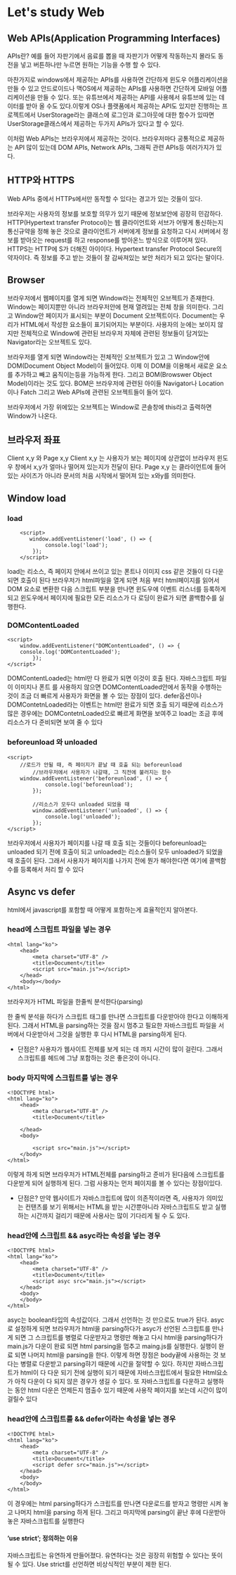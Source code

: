 Let's study Web
=============

Web APIs(Application Programming Interfaces)
-------------

APIs란?
예를 들어 자판기에서 음료를 뽑을 때 자판기가 어떻게 작동하는지 몰라도 동전을 넣고 버튼하나만 누르면 원하는 기능을 수행 할 수 있다. 

마찬가지로 windows에서 제공하는 APIs를 사용하면 간단하게 윈도우 어플리케이션을 만들 수 있고 안드로이드나 맥OS에서 제공하는 APIs를 사용하면 간단하게 모바일 어플리케이션을 만들 수 있다. 또는 유튜브에서 제공하는 API를 사용헤서 유튜브에 있는 데이터를 받아 올 수도 있다.이렇게 OS나 플랫품에서 제공하는 API도 있지만 진행하는 프로젝트에서 UserStorage라는 클래스에 로그인과 로그아웃에 대한 함수가 있따면 UserStorage클래스에서 제공하는 두가지 APIs가 있다고 할 수 있다.

이처럼 Web APIs는 브라우저에서 제공하는 것이다. 브라우저마다 공통적으로 제공하는 API 많이 있는데 DOM APIs, Network APIs, 그래픽 관련 APIs등 여러가지가 있다. 



HTTP와 HTTPS
-------------
Web APIs 중에서 HTTPs에서만 동작할 수 있다는 경고가 있는 것들이 있다.

브라우저는 사용자의 정보를 보호할 의무가 있기 때문에 정보보안에 굉장히 민감하다.  HTTP(Hypertext transfer Protocol)는 웹 클라이언트와 서브가 어떻게 통신하는지 통신규약을 정해 놓은 것으로 클라이언트가 서버에게 정보를 요청하고 다시 서버에서 정보를 받아오는 request를 하고 response를 방아온느 방식으로 이루어져 있다.
HTTPS는 HTTP에 S가 더해진 아이이다. Hypertext transfer Protocol Secure의 약자이다. 즉 정보를 주고 받는 것들이 잘 감싸져있는 보안 처리가 되고 있다는 말이다. 



Browser
-------------

브라우저에서 웹페이지를 열게 되면 Window라는 전체적인 오브젝트가 존재한다. Window는 페이지뿐만 아니라 브라우저안에 현재 열려있는 전체 창을 의미한다. 그리고 Window안 페이지가 표시되는 부분이 Document 오브젝트이다. Document는 우리가 HTML에서 작성한 요소들이 표기되어지는 부분이다. 사용자의 눈에는 보이지 않지만 전체적으로 Window에 관련된 브라우저 자체에 관련된 정보들이 담겨있는 Navigator라는 오브젝트도 있다.

브라우저를 열게 되면 Window라는 전체적인 오브젝트가 있고 그 Window안에 DOM(Document Object Model)이 들어있다. 이제 이 DOM을 이용해서 새로운 요소를 추가하고 빼고 움직이는등을 가능하게 한다. 그리고 BOM(Browswer Object Model)이라는 것도 있다. BOM은 브라우저에 관련된 아이들 Navigator나 Location이나 Fatch 그리고 Web APIs에 관련된 오브젝트들이 들어 있다.

브라우저에서 가장 위에있는 오브젝트는 Window로 콘솔창에 this라고 출력하면 Window가 나온다.



브라우저 좌표
-------------
Client x,y 와 Page x,y
Client x,y 는 사용자가 보는 페이지에 상관없이 브라우저 윈도우 창에서 x,y가 얼마나 떨어져 있는지가 전달이 된다.
Page x,y 는 클라이언트에 들어있는 사이즈가 아니라 문서의 처음 시작에서 떨어져 있는 x와y를 의미한다.
 
 
 
Window load
-------------
### load
```
    <script>
       window.addEventListener('load', () => {
            console.log('load');
        });
    </script>
```
load는 리소스, 즉 페이지 안에서 쓰이고 있는 폰트나 이미지 css 같은 것들이 다 다운되면 호출이 된다
브라우저가 html파일을 열게 되면 처음 부터 html페이지를 읽어서 DOM 요소로 변환한 다음 스크립트 부분을 만나면 윈도우에 이벤트 리스너를 등록하게되고 윈도우에서 페이지에 필요한 모든 리소스가 다 로딩이 완료가 되면 콜백함수를 실행한다.



### DOMContentLoaded
```
<script>
	window.addEventListener("DOMContentLoaded", () => {
	console.log('DOMContentLoaded');
        });
</script>
```
DOMContentLoaded는 html만 다 완료가 되면 이것이 호출 된다. 자바스크립트 파일이 이미지나 폰트 를 사용하지 않으면 DOMContentLoaded안에서 동작을 수행하는 것이 조금 더 빠르게 사용자가 화면을 볼 수 있는 장점이 있다.
defer옵션이나 DOMContetnLoaded라는 이벤트는 html만 완료가 되면 호출 되기 때문에 리소스가 많은 경우에는 DOMContetnLoaded으로 빠르게 화면을 보여주고 load는 조금 후에 리소스가 다 준비되면 보여 줄 수 있다



### beforeunload 와 unloaded

```
<script>
	//로드가 안될 때, 즉 페이지가 끝날 때 호출 되는 beforeunload
        //브라우저에서 사용자가 나갈때, 그 직전에 불러지는 함수 
	window.addEventListener('beforeunload', () => {
            console.log('beforeunload');
        });

        //리소스가 모두다 unloaded 되었을 때
        window.addEventListener('unloaded', () => {
            console.log('unloaded');
        });
</script>
```
브라우저에서 사용자가 페이지를 나갈 때 호출 되는 것들이다
beforeunload는 unloaded 되기 전에 호출이 되고
unloaded는 리소스들이 모두 unloaded가 되었을 때 호출이 된다.
그래서 사용자가 페이지를 나가지 전에 뭔가 해야한다면 여기에 콜백함수를 등록해서 처리 할 수 있다




Async vs defer
---------------
 
html에서 javascript를 포함할 때 어떻게 포함하는게  효율적인지 알아본다.

### head에 스크립트 파일을 넣는 경우
```
<html lang="ko">
    <head>
        <meta charset="UTF-8" />
        <title>Document</title>
        <script src="main.js"></script>
    </head>
    <body></body>
</html>
```

브라우저가 HTML 파일을 한줄씩 분석한다(parsing)
 
한 줄씩 분석을 하다가 스크립트 태그를 만나면 스크립트를 다운받아야 한다고 이해하게 된다.
그래서 HTML을 parsing하는 것을 잠시 멈추고 필요한 자바스크립트 파일을 서버에서 다운받아서 그것을 실행한 후 다시 HTML을 parsing하게 된다.

* 단점은?
사용자가 웹사이트 전체를 보게 되는 데 까지 시간이 많이 걸린다. 그래서 스크립트를 헤드에 그냥 포함하는 것은 좋은것이 아니다. 




### body 마지막에 스크립트를 넣는 경우
```
<!DOCTYPE html>
<html lang="ko">
    <head>
        <meta charset="UTF-8" />
        <title>Document</title>
        
    </head>
    <body>

        <script src="main.js"></script>
    </body>
</html>
```
이렇게 하게 되면 브라우저가 HTML전체를 parsing하고 준비가 된다음에 스크립트를 다운받게 되어 실행하게 된다. 그럼 사용자는 먼저 페이지를 볼 수 있다는 장점이있다.

* 단점은?
만약 웹사이트가 자바스크립트에 많이 의존적이라면 즉, 사용자가 의미있는 컨탠츠를 보기 위해서는 HTML을 받는 시간뿐아니라  자바스크립트도 받고 실행하는 시간까지 걸리기 때문에 사용사는 많이 기다리게 될 수 도 있다.



### head안에 스크립트 && asyc라는 속성을 넣는 경우 
```
<!DOCTYPE html>
<html lang="ko">
    <head>
        <meta charset="UTF-8" />
        <title>Document</title>
        <script asyc src="main.js"></script>
    </head>
    <body>
    </body>
</html>
```
asyc는 boolean타입의 속성값이다. 그래서 선언하는 것 만으로도 true가 된다.
asyc로 설정하게 되면 브라우저가 html을 parsing하다가 asyc가 선언된 스크립트를 만나게 되면 그 스크립트를 병렬로 다운받자고 명령만 해놓고 다시 html을 parsing하다가 main.js가 다운이 완료 되면 html parsing을 멈추고 maing.js를 실행한다. 실행이 완료 되면 나머지 html을 parsing을 한다. 이렇게 하면 장점은 body끝에 사용하는 것 보다는 병렬로 다운받고 parsing햐기 때문에 시간을 절약할 수 있다.
하지만 자바스크립트가 html이 다 다운 되기 전에 실행이 되기 때문에  자바스크립트에서 필요한 Html요소가 아직 다운이 다 되지 않은 경우가 생길 수 있다.
또 자바스크립트를 다운하고 실행하는 동안 html 다운은 언제든지 멈출수 있기 때문에 사용작 페이지를 보는데 시간이 많이 걸릴수 있다 



### head안에 스크립트를 && defer이라는 속성을 넣는 경우
```
<!DOCTYPE html>
<html lang="ko">
    <head>
        <meta charset="UTF-8" />
        <title>Document</title>
        <script defer src="main.js"></script>
    </head>
    <body>
    </body>
</html>
```
이 경우에는 html parsing하다가 스크립트를 만나면 다운로드를 받자고 명령만 시켜 놓고 나머지 html을 parsing 하게 된다. 그리고 마지막에 parsing이 끝난 후에 다운받아 놓은  자바스크립트를 실행한다



#### ’use strict’; 정의하는 이유
자바스크립트는 유연하게 만들어졌다. 유연하다는 것은 굉장히 위험할 수 있다는 뜻이 될 수 있다.  Use strict를 선언하면 비상식적인 부분이 제한 된다. 

